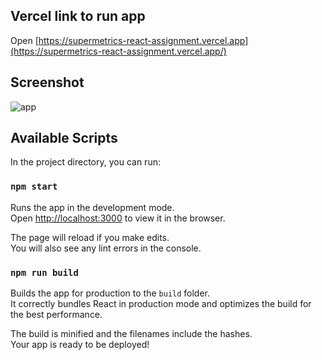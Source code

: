 ## Vercel link to run app

Open [https://supermetrics-react-assignment.vercel.app](https://supermetrics-react-assignment.vercel.app/)

## Screenshot 
![app](https://user-images.githubusercontent.com/1744857/201522730-42fd7acf-c92e-4404-9ae9-60cc7cc81bb6.png)

## Available Scripts

In the project directory, you can run:

### `npm start`

Runs the app in the development mode.\
Open [http://localhost:3000](http://localhost:3000) to view it in the browser.

The page will reload if you make edits.\
You will also see any lint errors in the console.

### `npm run build`

Builds the app for production to the `build` folder.\
It correctly bundles React in production mode and optimizes the build for the best performance.

The build is minified and the filenames include the hashes.\
Your app is ready to be deployed!
